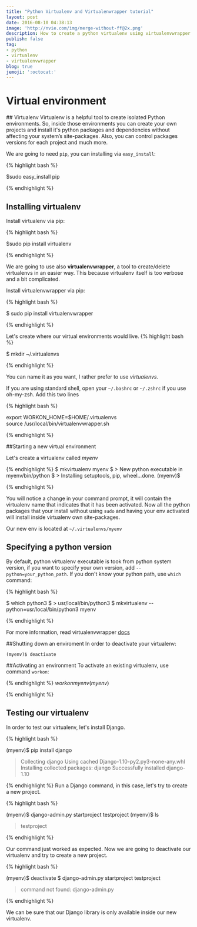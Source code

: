 ```yaml
---
title: "Python Virtualenv and Virtualenwrapper tutorial"
layout: post
date: 2016-08-10 04:38:13
image: 'http://nvie.com/img/merge-without-ff@2x.png'
description: How to create a python virtualenv using virtualenvwrapper
publish: false
tag:
- python
- virtualenv
- virtualenvwrapper
blog: true
jemoji: ':octocat:'
---
```


# Virtual environment

## Virtualenv
Virtualenv is a helpful tool to create isolated Python environments. So, inside those environments you can create your own projects and install it's python packages and dependencies without affecting your system’s site-packages. Also, you can control packages versions for each project and much more.

We are going to need `pip`, you can installing via `easy_install`:


{% highlight bash %}

$sudo easy_install pip

{% endhighlight %}  

## Installing virtualenv

Install virtualenv via pip:
 
{% highlight bash %}

$sudo  pip install virtualenv

{% endhighlight %}  

 
We are going to use also __virtualenvwrapper__, a tool to create/delete virtualenvs in an easier way. This  because virtualenv itself is too verbose and a bit complicated. 

Install virtualenvwrapper via pip:

{% highlight bash %}  

$ sudo pip install virtualenvwrapper

{% endhighlight %}  

Let's create where our virtual environments would live.
{% highlight bash %}

$ mkdir ~/.virtualenvs

{% endhighlight %}  

You can name it as you want, I rather prefer to use _virtualenvs_.

If you are using standard shell, open your  `~/.bashrc` or `~/.zshrc` if you use oh-my-zsh. Add this two lines

{% highlight bash %}

export WORKON_HOME=$HOME/.virtualenvs  
source /usr/local/bin/virtualenvwrapper.sh

{% endhighlight %}  

##Starting a new virtual environment

Let's create a virtualenv called _myenv_


{% endhighlight %}
$ mkvirtualenv myenv
$ > New python executable in myenv/bin/python
$ > Installing setuptools, pip, wheel...done.
(myenv)$

{% endhighlight %}

You will notice a change in your command prompt, it will contain the virtualenv name that indicates that it has been activated.  Now all the python packages that your install without using `sudo` and having your env activated will install inside virtualenv own site-packages.
 

Our new env is located at `~/.virtualenvs/myenv`

## Specifying a python version 

By default, python virtualenv executable is took from python system version, if you want to specify your own version, add `--python=your_python_path`. If you don't know your python path, use `which` command: 

{% highlight bash %}

$ which python3
$ > usr/local/bin/python3
$ mkvirtualenv --python=usr/local/bin/python3 myenv

{% endhighlight %}


For more information, read virtualenvwrapper [docs](http://virtualenvwrapper.readthedocs.org/en/latest/index.html)

##Shutting down an enviroment
  In order to deactivate your virtualenv:
  
  `(myenv)$ deactivate`

##Activating an environment
To activate an existing virtualenv, use command `workon`:


{% endhighlight %}
$workon myenv
(myenv)$

{% endhighlight %}

## Testing our virtualenv

In order to test our virtualenv, let's install Django.

{% highlight bash %}

(myenv)$ pip install django
> Collecting django
>  Using cached Django-1.10-py2.py3-none-any.whl
> Installing collected packages: django
> Successfully installed django-1.10

{% endhighlight %}
Run a Django command, in this case, let's try to create a new project.

{% highlight bash %}

(myenv)$ django-admin.py startproject testproject
(myenv)$ ls
> testproject

{% endhighlight %}

Our command just worked as expected. Now we are going to deactivate our virtualenv and try to create a new project.

{% highlight bash %}

(myenv)$ deactivate
$ django-admin.py startproject testproject
> command not found: django-admin.py

{% endhighlight %}

We can be sure that our Django library is only available inside our new virtualenv.